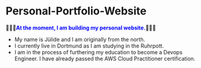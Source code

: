 # Personal-Portfolio-Website 
👷🏼‍♀️<b><span style="color: blue;">At the moment, I am building my personal website.</span></b>👩🏼‍🏭

 - My name is Jülide and I am originally from the north. 
 - I currently live in Dortmund as I am studying in the Ruhrpott. 
 - I am in the process of furthering my education to become a Devops Engineer. I have already passed the AWS Cloud Practitioner certification.

